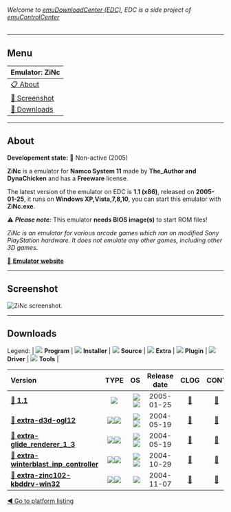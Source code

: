 ###### Welcome to [emuDownloadCenter (EDC)](https://github.com/PhoenixInteractiveNL/emuDownloadCenter/wiki/), EDC is a side project of [emuControlCenter](https://github.com/PhoenixInteractiveNL/emuControlCenter/wiki/)
***
## Menu
| **Emulator: ZiNc** |
|:---------|
| [:clipboard: About](#about) |
| [:sunrise: Screenshot](#screenshot) |
| [:floppy_disk: Downloads](#downloads) |
***
## About
**Developement state:** :red_circle: Non-active (2005)

**ZiNc** is a emulator for **Namco System 11** made by **The_Author and DynaChicken** and has a **Freeware** license.

The latest version of the emulator on EDC is **1.1 (x86)**, released on **2005-01-25**, it runs on **Windows XP,Vista,7,8,10**, you can start this emulator with **ZiNc.exe**.

:warning: _**Please note:**_ This emulator **needs BIOS image(s)** to start ROM files!

_ZiNc is an emulator for various arcade games which ran on modified Sony PlayStation hardware. It does not emulate any other games, including other 3D games._

[:link: **Emulator website**](http://www.emuhype.com/)
***
## Screenshot
![](https://raw.githubusercontent.com/PhoenixInteractiveNL/emuDownloadCenter/master/hooks/zinc/emulator_screen_01.jpg "ZiNc screenshot.")
***
## Downloads
Legend:
| ![](https://raw.githubusercontent.com/wiki/PhoenixInteractiveNL/emuDownloadCenter/images_misc/icon_program_24.png) **Program** | 
![](https://raw.githubusercontent.com/wiki/PhoenixInteractiveNL/emuDownloadCenter/images_misc/icon_installer_24.png) **Installer** | 
![](https://raw.githubusercontent.com/wiki/PhoenixInteractiveNL/emuDownloadCenter/images_misc/icon_source_code_24.png) **Source** | 
![](https://raw.githubusercontent.com/wiki/PhoenixInteractiveNL/emuDownloadCenter/images_misc/icon_extra_24.png) **Extra** | 
![](https://raw.githubusercontent.com/wiki/PhoenixInteractiveNL/emuDownloadCenter/images_misc/icon_plugin_24.png) **Plugin** | 
![](https://raw.githubusercontent.com/wiki/PhoenixInteractiveNL/emuDownloadCenter/images_misc/icon_driver_24.png) **Driver** | 
![](https://raw.githubusercontent.com/wiki/PhoenixInteractiveNL/emuDownloadCenter/images_misc/icon_tool_24.png) **Tools** | 
 
| Version | TYPE | OS | Release date | CLOG | CONT | DL Size |
|:--------|:----:|---:|:------------:|:----:|:----:|--------:|
| [:floppy_disk: **1.1**](https://github.com/PhoenixInteractiveNL/edc-repo0003/raw/master/zinc/1.1.7z) | ![](https://raw.githubusercontent.com/wiki/PhoenixInteractiveNL/emuDownloadCenter/images_misc/icon_program_24.png) | ![](https://raw.githubusercontent.com/wiki/PhoenixInteractiveNL/emuDownloadCenter/images_misc/logo_windows_24.png)![](https://raw.githubusercontent.com/wiki/PhoenixInteractiveNL/emuDownloadCenter/images_misc/icon_32-bit_24.png) | 2005-01-25 | [:page_facing_up:](https://github.com/PhoenixInteractiveNL/edc-repo0003/blob/master/zinc/1.1_changelog.txt) | [:mag_right:](https://github.com/PhoenixInteractiveNL/edc-repo0003/blob/master/zinc/1.1_contents.txt) | 257 KB |
| [:floppy_disk: **extra-d3d-ogl12**](https://github.com/PhoenixInteractiveNL/edc-repo0003/raw/master/zinc/extra-d3d-ogl12.7z) | ![](https://raw.githubusercontent.com/wiki/PhoenixInteractiveNL/emuDownloadCenter/images_misc/icon_extra_24.png)![](https://raw.githubusercontent.com/wiki/PhoenixInteractiveNL/emuDownloadCenter/images_misc/icon_plugin_24.png) | ![](https://raw.githubusercontent.com/wiki/PhoenixInteractiveNL/emuDownloadCenter/images_misc/logo_windows_24.png)![](https://raw.githubusercontent.com/wiki/PhoenixInteractiveNL/emuDownloadCenter/images_misc/icon_32-bit_24.png) | 2004-05-19 | [:page_facing_up:](https://github.com/PhoenixInteractiveNL/edc-repo0003/blob/master/zinc/extra-d3d-ogl12_changelog.txt) | [:mag_right:](https://github.com/PhoenixInteractiveNL/edc-repo0003/blob/master/zinc/extra-d3d-ogl12_contents.txt) | 116 KB |
| [:floppy_disk: **extra-glide_renderer_1_3**](https://github.com/PhoenixInteractiveNL/edc-repo0003/raw/master/zinc/extra-glide_renderer_1_3.7z) | ![](https://raw.githubusercontent.com/wiki/PhoenixInteractiveNL/emuDownloadCenter/images_misc/icon_extra_24.png)![](https://raw.githubusercontent.com/wiki/PhoenixInteractiveNL/emuDownloadCenter/images_misc/icon_plugin_24.png) | ![](https://raw.githubusercontent.com/wiki/PhoenixInteractiveNL/emuDownloadCenter/images_misc/logo_windows_24.png)![](https://raw.githubusercontent.com/wiki/PhoenixInteractiveNL/emuDownloadCenter/images_misc/icon_32-bit_24.png) | 2004-05-19 | [:page_facing_up:](https://github.com/PhoenixInteractiveNL/edc-repo0003/blob/master/zinc/extra-glide_renderer_1_3_changelog.txt) | [:mag_right:](https://github.com/PhoenixInteractiveNL/edc-repo0003/blob/master/zinc/extra-glide_renderer_1_3_contents.txt) | 101 KB |
| [:floppy_disk: **extra-winterblast_inp_controller**](https://github.com/PhoenixInteractiveNL/edc-repo0003/raw/master/zinc/extra-winterblast_inp_controller.7z) | ![](https://raw.githubusercontent.com/wiki/PhoenixInteractiveNL/emuDownloadCenter/images_misc/icon_extra_24.png)![](https://raw.githubusercontent.com/wiki/PhoenixInteractiveNL/emuDownloadCenter/images_misc/icon_plugin_24.png) | ![](https://raw.githubusercontent.com/wiki/PhoenixInteractiveNL/emuDownloadCenter/images_misc/logo_windows_24.png)![](https://raw.githubusercontent.com/wiki/PhoenixInteractiveNL/emuDownloadCenter/images_misc/icon_32-bit_24.png) | 2004-10-29 | [:page_facing_up:](https://github.com/PhoenixInteractiveNL/edc-repo0003/blob/master/zinc/extra-winterblast_inp_controller_changelog.txt) | [:mag_right:](https://github.com/PhoenixInteractiveNL/edc-repo0003/blob/master/zinc/extra-winterblast_inp_controller_contents.txt) | 36 KB |
| [:floppy_disk: **extra-zinc102-kbddrv-win32**](https://github.com/PhoenixInteractiveNL/edc-repo0003/raw/master/zinc/extra-zinc102-kbddrv-win32.7z) | ![](https://raw.githubusercontent.com/wiki/PhoenixInteractiveNL/emuDownloadCenter/images_misc/icon_source_code_24.png)![](https://raw.githubusercontent.com/wiki/PhoenixInteractiveNL/emuDownloadCenter/images_misc/icon_plugin_24.png) | ![](https://raw.githubusercontent.com/wiki/PhoenixInteractiveNL/emuDownloadCenter/images_misc/icon_32-bit_24.png) | 2004-11-07 | [:page_facing_up:](https://github.com/PhoenixInteractiveNL/edc-repo0003/blob/master/zinc/extra-zinc102-kbddrv-win32_changelog.txt) | [:mag_right:](https://github.com/PhoenixInteractiveNL/edc-repo0003/blob/master/zinc/extra-zinc102-kbddrv-win32_contents.txt) | 6 KB |

[:arrow_backward: Go to platform listing](https://github.com/PhoenixInteractiveNL/emuDownloadCenter/wiki/EDC-Platform-List)

